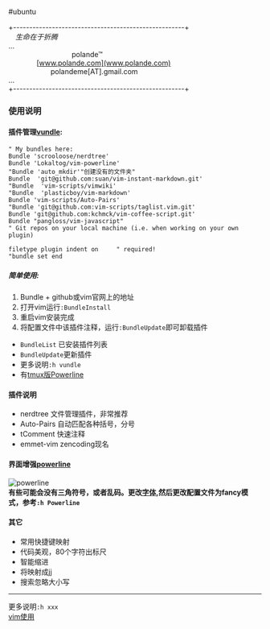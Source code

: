 #ubuntu  

+-----------------------------------------------------+    
&emsp;*生命在于折腾*  
...   
&emsp;&emsp;&emsp;&emsp;&emsp;&emsp;&emsp;&emsp;&emsp;polande™  
&emsp;&emsp;&emsp;&emsp;[www.polande.com](www.polande.com)  
&emsp;&emsp;&emsp;&emsp;&emsp;&emsp;polandeme[AT].gmail.com  
...  
+-----------------------------------------------------+
### 使用说明  
#### 插件管理[vundle](https://github.com/gmarik/Vundle.vim):  

    " My bundles here:
    Bundle 'scrooloose/nerdtree'
    Bundle 'Lokaltog/vim-powerline'
    "Bundle 'auto_mkdir'"创建没有的文件夹"
    Bundle  'git@github.com:suan/vim-instant-markdown.git'
    "Bundle  'vim-scripts/vimwiki' 
    "Bundle  'plasticboy/vim-markdown'
    Bundle 'vim-scripts/Auto-Pairs'
    "Bundle 'git@github.com:vim-scripts/taglist.vim.git'
    Bundle 'git@github.com:kchmck/vim-coffee-script.git'
    Bundle "pangloss/vim-javascript"
    " Git repos on your local machine (i.e. when working on your own plugin)

    filetype plugin indent on     " required!
    "bundle set end

##### 简单使用:  

1. Bundle + github或vim官网上的地址  
2. 打开vim运行`:BundleInstall`  
3. 重启vim安装完成  
4. 将配置文件中该插件注释，运行`:BundleUpdate`即可卸载插件  

- `BundleList` 已安装插件列表   
- `BundleUpdate`更新插件  
- 更多说明`:h vundle`  
- 有[tmux版Powerline](https://github.com/erikw/tmux-powerline)  

#### 插件说明  
- nerdtree 文件管理插件，非常推荐  
- Auto-Pairs 自动匹配各种括号，分号  
- tComment 快速注释   
- emmet-vim zencoding现名  
 
#### 界面增强[powerline](https://github.com/Lokaltog/vim-powerline)  

![powerline](https://github-camo.global.ssl.fastly.net/63f9947cac196ec7e6e3d790fd3cd1e1463a7b9b/687474703a2f2f692e696d6775722e636f6d2f4d737549422e706e67)  
**有些可能会没有三角符号，或者乱码。更改[字体](),然后更改配置文件为fancy模式，参考`:h Powerline`**   

#### 其它  

- 常用快捷键映射  
- 代码美观，80个字符出标尺  
- 智能缩进  
- 将<Esc>映射成jj  
- 搜索忽略大小写  

----------------------------------------------------------

更多说明`:h xxx`  
[vim使用](###)  
